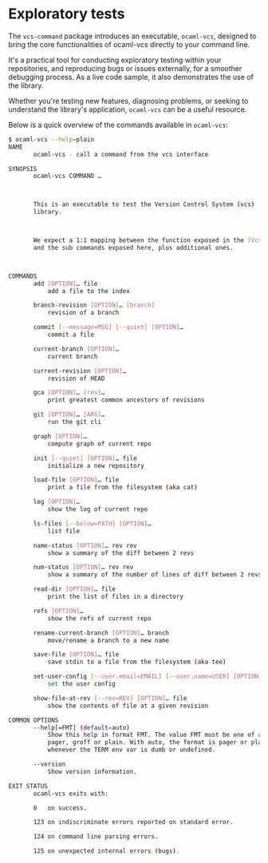 # Exploratory tests

The `vcs-command` package introduces an executable, `ocaml-vcs`, designed to bring the core functionalities of ocaml-vcs directly to your command line.

It's a practical tool for conducting exploratory testing within your repositories, and reproducing bugs or issues externally, for a smoother debugging process. As a live code sample, it also demonstrates the use of the library.

Whether you're testing new features, diagnosing problems, or seeking to understand the library's application, `ocaml-vcs` can be a useful resource.

Below is a quick overview of the commands available in `ocaml-vcs`:

```bash
$ ocaml-vcs --help=plain
NAME
       ocaml-vcs - call a command from the vcs interface

SYNOPSIS
       ocaml-vcs COMMAND …



       This is an executable to test the Version Control System (vcs)
       library.



       We expect a 1:1 mapping between the function exposed in the [Vcs.S]
       and the sub commands exposed here, plus additional ones.



COMMANDS
       add [OPTION]… file
           add a file to the index

       branch-revision [OPTION]… [branch]
           revision of a branch

       commit [--message=MSG] [--quiet] [OPTION]…
           commit a file

       current-branch [OPTION]…
           current branch

       current-revision [OPTION]…
           revision of HEAD

       gca [OPTION]… [rev]…
           print greatest common ancestors of revisions

       git [OPTION]… [ARG]…
           run the git cli

       graph [OPTION]…
           compute graph of current repo

       init [--quiet] [OPTION]… file
           initialize a new repository

       load-file [OPTION]… file
           print a file from the filesystem (aka cat)

       log [OPTION]…
           show the log of current repo

       ls-files [--below=PATH] [OPTION]…
           list file

       name-status [OPTION]… rev rev
           show a summary of the diff between 2 revs

       num-status [OPTION]… rev rev
           show a summary of the number of lines of diff between 2 revs

       read-dir [OPTION]… file
           print the list of files in a directory

       refs [OPTION]…
           show the refs of current repo

       rename-current-branch [OPTION]… branch
           move/rename a branch to a new name

       save-file [OPTION]… file
           save stdin to a file from the filesystem (aka tee)

       set-user-config [--user.email=EMAIL] [--user.name=USER] [OPTION]…
           set the user config

       show-file-at-rev [--rev=REV] [OPTION]… file
           show the contents of file at a given revision

COMMON OPTIONS
       --help[=FMT] (default=auto)
           Show this help in format FMT. The value FMT must be one of auto,
           pager, groff or plain. With auto, the format is pager or plain
           whenever the TERM env var is dumb or undefined.

       --version
           Show version information.

EXIT STATUS
       ocaml-vcs exits with:

       0   on success.

       123 on indiscriminate errors reported on standard error.

       124 on command line parsing errors.

       125 on unexpected internal errors (bugs).

```
